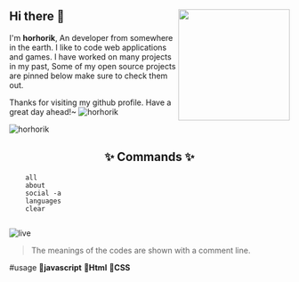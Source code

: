 ## Hi there 👋 <img align="right" src="https://i.hizliresim.com/r767e0k.png" width="200" />
I'm **horhorik**, An developer from somewhere in the earth. I like to code web applications and games. I have worked on many projects in my past, Some of my open source projects are pinned below make sure to check them out.
  
Thanks for visiting my github profile. Have a great day ahead!~
![horhorik](https://i.hizliresim.com/dwkl2rk.jpg)
  
![horhorik](https://www.hareketligifler.net/data/media/562/cizgi-hareketli-resim-0323.gif)

<h2 align="center"> ✨ Commands ✨</h2>



```
    all
    about  
    social -a
    languages
    clear
    
 ```
    
![live](https://i.hizliresim.com/dwkl2rk.jpg)
>The meanings of the codes are shown with a comment line.

#usage
**🐝javascript**
**🍯Html**
**🥕CSS**
  
